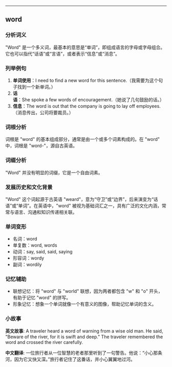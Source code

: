
---------------
## word
### 分析词义
"Word" 是一个多义词，最基本的意思是“单词”，即组成语言的字母或字母组合。它也可以指代“话语”或“言语”，或者表示“信息”或“消息”。

### 列举例句
1. **单词使用**：I need to find a new word for this sentence.（我需要为这个句子找到一个新单词。）
2. **话语**：She spoke a few words of encouragement.（她说了几句鼓励的话。）
3. **信息**：The word is out that the company is going to lay off employees.（消息传出，公司将要裁员。）

### 词根分析
词根是 "word" 的基本组成部分，通常是由一个或多个词素构成的。在 "word" 中，词根是 "word-"，源自古英语。

### 词缀分析
"Word" 并没有明显的词缀，它是一个自由词素。

### 发展历史和文化背景
"Word" 这个词起源于古英语 "weard"，意为“守卫”或“边界”，后来演变为“话语”或“单词”。在英语中，"word" 被视为基础词汇之一，具有广泛的文化内涵，常常与语言、沟通和知识传递相关联。

### 单词变形
- 名词：word
- 单复数：word, words
- 动词：say, said, said, saying
- 形容词：wordy
- 副词：wordily

### 记忆辅助
- 联想记忆：将 "word" 与 "world" 联想，因为两者都包含 "w" 和 "o" 开头，有助于记忆 "word" 的拼写。
- 形象记忆：想象一个单词就像一个有意义的图像，帮助记忆单词的含义。

### 小故事
**英文故事**:
A traveler heard a word of warning from a wise old man. He said, "Beware of the river, for it is swift and deep." The traveler remembered the word and crossed the river carefully.

**中文翻译**:
一位旅行者从一位智慧的老者那里听到了一句警告。他说：“小心那条河，因为它又快又深。”旅行者记住了这番话，并小心翼翼地过河。


